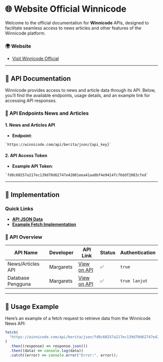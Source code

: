 # 🌐 Website Official Winnicode

Welcome to the official documentation for **Winnicode** APIs, designed to facilitate seamless access to news articles and other features of the Winnicode platform.

### 🌍 Website

- [Visit Winnicode Official](https://winnicode.com)

---

## 📑 API Documentation

Winnicode provides access to news and article data through its API. Below, you’ll find the available endpoints, usage details, and an example link for accessing API responses.

### 📘 API Endpoints News and Articles

#### 1. News and Articles API

- **Endpoint**:

```
`https://winnicode.com/api/berita/json/{api_key}`
```

#### 2. API Access Token

- **Example API Token**:

```
`fd8c60257a217ec139d70d62747e42081eea41aa0bf4e9414fc76ddf2083cfed`
```

---

## 🚀 Implementation

### Quick Links

- **[API JSON Data](https://winnicode.com/api/berita/json/fd8c60257a217ec139d70d62747e42081eea41aa0bf4e9414fc76ddf2083cfed)**
- **[Example Fetch Implementation](https://api-berita.winnicode.com)**

### 🔎 API Overview

| API Name          | Developer | API Link                                                        | Status | Authentication |
| ----------------- | --------- | --------------------------------------------------------------- | ------ | -------------- |
| News/Articles API | Margarets | [View on API](https://winnicode.com/api/berita/json/{api_key})  | ✅     | `true`         |
| Database Pengguna | Margarets | [View on API](https://winnicode.com/api/peserta/json/{api_key}) | ✅     | `true lanjut`  |

---

## 📄 Usage Example

Here’s an example of a fetch request to retrieve data from the Winnicode News API:

```javascript
fetch(
  "https://winnicode.com/api/berita/json/fd8c60257a217ec139d70d62747e42081eea41aa0bf4e9414fc76ddf2083cfed"
)
  .then((response) => response.json())
  .then((data) => console.log(data))
  .catch((error) => console.error("Error:", error));
```
